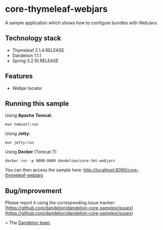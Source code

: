 core-thymeleaf-webjars
=================================================================

A sample application which shows how to configure bundles with WebJars.

## Technology stack

 - Thymeleaf 2.1.4.RELEASE
 - Dandelion 1.1.1
 - Spring 3.2.10.RELEASE

## Features
		
 - Webjar locator

## Running this sample

Using __Apache Tomcat__:

    mvn tomcat7:run

Using __Jetty__:

    mvn jetty:run

Using __Docker__ (Tomcat 7):

    docker run -p 9090:8080 dandelion/core-tml-webjars

You can then access the sample here: [http://localhost:9090/core-thymeleaf-webjars](http://localhost:9090/core-thymeleaf-webjars)

## Bug/improvement

Please report it using the corresponding issue tracker: [https://github.com/dandelion/dandelion-core-samples/issues](https://github.com/dandelion/dandelion-core-samples/issues)

=
The [Dandelion team](http://dandelion.github.io/team/).